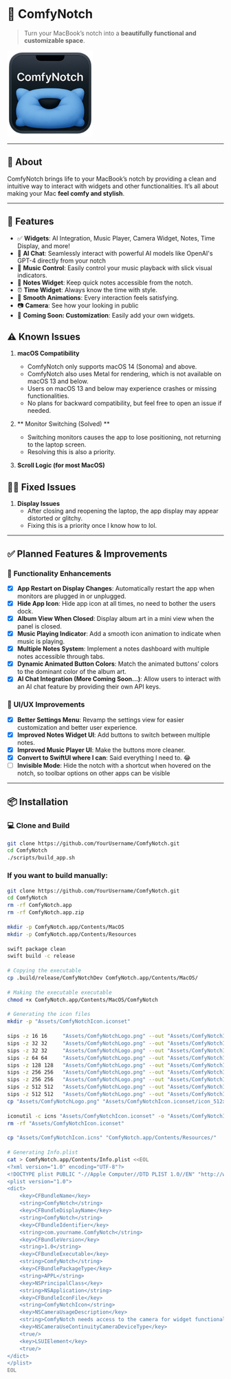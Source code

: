 # 🚀 ComfyNotch

> Turn your MacBook’s notch into a **beautifully functional and customizable space**.

<img src="Assets/ComfyNotchLogo.png" alt="ComfyNotch Logo" width="200"/>

---

## 📖 About

ComfyNotch brings life to your MacBook’s notch by providing a clean and intuitive way to interact with widgets and other functionalities. It’s all about making your Mac **feel comfy and stylish**. 

---

## 🎉 Features

- ✅ **Widgets**: AI Integration, Music Player, Camera Widget, Notes, Time Display, and more!
- 🤖 **AI Chat**: Seamlessly interact with powerful AI models like OpenAI's GPT-4 directly from your notch
- 🎵 **Music Control**: Easily control your music playback with slick visual indicators.
- 📝 **Notes Widget**: Keep quick notes accessible from the notch.
- ⏰ **Time Widget**: Always know the time with style.
- 🔄 **Smooth Animations**: Every interaction feels satisfying.
- 📷 **Camera**: See how your looking in public
- 🎨 **Coming Soon: Customization**: Easily add your own widgets.

## ⚠️ Known Issues

1. **macOS Compatibility**  
   - ComfyNotch only supports macOS 14 (Sonoma) and above.  
   - ComfyNotch also uses Metal for rendering, which is not available on macOS 13 and below.
   - Users on macOS 13 and below may experience crashes or missing functionalities.  
   - No plans for backward compatibility, but feel free to open an issue if needed.  

2. ** Monitor Switching (Solved) **  
   - Switching monitors causes the app to lose positioning, not returning to the laptop screen.  
   - Resolving this is also a priority.  

3. **Scroll Logic (for most MacOS)**

## 👏🏽 Fixed Issues
1. **Display Issues**  
   - After closing and reopening the laptop, the app display may appear distorted or glitchy.  
   - Fixing this is a priority once I know how to lol.


---

## ✅ **Planned Features & Improvements**

### 🔧 **Functionality Enhancements**
- [x] **App Restart on Display Changes**: Automatically restart the app when monitors are plugged in or unplugged.
- [x] **Hide App Icon**: Hide app icon at all times, no need to bother the users dock.
- [x] **Album View When Closed**: Display album art in a mini view when the panel is closed.
- [x] **Music Playing Indicator**: Add a smooth icon animation to indicate when music is playing.
- [x] **Multiple Notes System**: Implement a notes dashboard with multiple notes accessible through tabs.
- [x] **Dynamic Animated Button Colors**: Match the animated buttons’ colors to the dominant color of the album art.
- [x] **AI Chat Integration (More Coming Soon...)**: Allow users to interact with an AI chat feature by providing their own API keys.

### 🎨 **UI/UX Improvements**
- [x] **Better Settings Menu**: Revamp the settings view for easier customization and better user experience.
- [x] **Improved Notes Widget UI**: Add buttons to switch between multiple notes.
- [x] **Improved Music Player UI**: Make the buttons more cleaner.
- [x] **Convert to SwiftUI where I can**: Said everything I need to. 😂
- [ ] **Invisible Mode**: Hide the notch with a shortcut when hovered on the notch, so toolbar options on other apps can be visible

---

## 📦 Installation

### 💻 **Clone and Build**
```bash
git clone https://github.com/YourUsername/ComfyNotch.git
cd ComfyNotch
./scripts/build_app.sh
```

### If you want to build manually:

```bash
git clone https://github.com/YourUsername/ComfyNotch.git
cd ComfyNotch
rm -rf ComfyNotch.app
rm -rf ComfyNotch.app.zip

mkdir -p ComfyNotch.app/Contents/MacOS
mkdir -p ComfyNotch.app/Contents/Resources

swift package clean
swift build -c release

# Copying the executable
cp .build/release/ComfyNotchDev ComfyNotch.app/Contents/MacOS/

# Making the executable executable
chmod +x ComfyNotch.app/Contents/MacOS/ComfyNotch

# Generating the icon files
mkdir -p "Assets/ComfyNotchIcon.iconset"

sips -z 16 16     "Assets/ComfyNotchLogo.png" --out "Assets/ComfyNotchIcon.iconset/icon_16x16.png"
sips -z 32 32     "Assets/ComfyNotchLogo.png" --out "Assets/ComfyNotchIcon.iconset/icon_16x16@2x.png"
sips -z 32 32     "Assets/ComfyNotchLogo.png" --out "Assets/ComfyNotchIcon.iconset/icon_32x32.png"
sips -z 64 64     "Assets/ComfyNotchLogo.png" --out "Assets/ComfyNotchIcon.iconset/icon_32x32@2x.png"
sips -z 128 128   "Assets/ComfyNotchLogo.png" --out "Assets/ComfyNotchIcon.iconset/icon_128x128.png"
sips -z 256 256   "Assets/ComfyNotchLogo.png" --out "Assets/ComfyNotchIcon.iconset/icon_128x128@2x.png"
sips -z 256 256   "Assets/ComfyNotchLogo.png" --out "Assets/ComfyNotchIcon.iconset/icon_256x256.png"
sips -z 512 512   "Assets/ComfyNotchLogo.png" --out "Assets/ComfyNotchIcon.iconset/icon_256x256@2x.png"
sips -z 512 512   "Assets/ComfyNotchLogo.png" --out "Assets/ComfyNotchIcon.iconset/icon_512x512.png"
cp "Assets/ComfyNotchLogo.png" "Assets/ComfyNotchIcon.iconset/icon_512x512@2x.png"

iconutil -c icns "Assets/ComfyNotchIcon.iconset" -o "Assets/ComfyNotchIcon.icns"
rm -rf "Assets/ComfyNotchIcon.iconset"

cp "Assets/ComfyNotchIcon.icns" "ComfyNotch.app/Contents/Resources/"

# Generating Info.plist
cat > ComfyNotch.app/Contents/Info.plist <<EOL
<?xml version="1.0" encoding="UTF-8"?>
<!DOCTYPE plist PUBLIC "-//Apple Computer//DTD PLIST 1.0//EN" "http://www.apple.com/DTDs/PropertyList-1.0.dtd">
<plist version="1.0">
<dict>
    <key>CFBundleName</key>
    <string>ComfyNotch</string>
    <key>CFBundleDisplayName</key>
    <string>ComfyNotch</string>
    <key>CFBundleIdentifier</key>
    <string>com.yourname.ComfyNotch</string>
    <key>CFBundleVersion</key>
    <string>1.0</string>
    <key>CFBundleExecutable</key>
    <string>ComfyNotch</string>
    <key>CFBundlePackageType</key>
    <string>APPL</string>
    <key>NSPrincipalClass</key>
    <string>NSApplication</string>
    <key>CFBundleIconFile</key>
    <string>ComfyNotchIcon</string>
    <key>NSCameraUsageDescription</key>
    <string>ComfyNotch needs access to the camera for widget functionalities.</string>
    <key>NSCameraUseContinuityCameraDeviceType</key>
    <true/>
    <key>LSUIElement</key>
    <true/>
</dict>
</plist>
EOL
```
